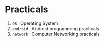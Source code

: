 # Practicals
  1. `OS ` Operating System 
  2. `android ` Android programming practicals
  3. `network ` Computer Networking practicals
